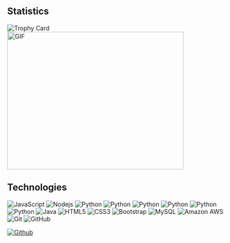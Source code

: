 ## Statistics
![Trophy Card](https://github-profile-trophy.vercel.app/?username=mrpostman02)
<img align="center" alt="GIF" src="https://github.com/mrpostman02/mrpostman02/blob/main/coding.gif?raw=true" width="408" height="318" />
## Technologies
![JavaScript](https://img.shields.io/badge/-JavaScript-black?style=flat-square&logo=javascript)
![Nodejs](https://img.shields.io/badge/-Nodejs-black?style=flat-square&logo=Node.js)
![Python](https://img.shields.io/badge/-Python-black?style=flat-square&logo=Python)
![Python](https://img.shields.io/badge/-PHP-black?style=flat-square&logo=PHP)
![Python](https://img.shields.io/badge/-Vue-dark?style=flat-square&logo=Vue)
![Python](https://img.shields.io/badge/-Vuetify-black?style=flat-square&logo=Vuetify)
![Python](https://img.shields.io/badge/-Laravel-black?style=flat-square&logo=Laravel)
![Python](https://img.shields.io/badge/-Codeigniter-black?style=flat-square&logo=Codeigniter)
![Java](https://img.shields.io/badge/-java-E34A86?style=flat-square&logo=java)
![HTML5](https://img.shields.io/badge/-HTML5-E34F26?style=flat-square&logo=html5&logoColor=white)
![CSS3](https://img.shields.io/badge/-CSS3-1572B6?style=flat-square&logo=css3)
![Bootstrap](https://img.shields.io/badge/-Bootstrap-563D7C?style=flat-square&logo=bootstrap)
![MySQL](https://img.shields.io/badge/-MySQL-black?style=flat-square&logo=mysql)
![Amazon AWS](https://img.shields.io/badge/Amazon%20AWS-232F3E?style=flat-square&logo=amazon-aws)
![Git](https://img.shields.io/badge/-Git-black?style=flat-square&logo=git)
![GitHub](https://img.shields.io/badge/-GitHub-181717?style=flat-square&logo=github)

[![Github](https://img.shields.io/github/followers/mrpostman02?label=Follow&style=social)](https://github.com/mrpostman02)

